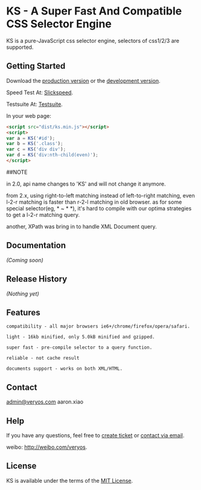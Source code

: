 KS - A Super Fast And Compatible CSS Selector Engine
======

KS is a pure-JavaScript css selector engine, selectors of css1/2/3 are supported.

## Getting Started

Download the [production version][min] or the [development version][max].

Speed Test At: <a href="http://test.veryos.com/selector/slickspeed/index.html" target="_blank">Slickspeed</a>.

Testsuite At: <a href="http://test.veryos.com/selector/testsuite.html" target="_blank">Testsuite</a>.

[min]: https://raw.github.com/yessky/selector/master/dist/ks.min.js
[max]: https://raw.github.com/yessky/selector/master/src/ks.js

In your web page:

```html
<script src="dist/ks.min.js"></script>
<script>
var a = KS('#id');
var b = KS('.class');
var c = KS('div div');
var d = KS('div:nth-child(even)');
</script>
```

##NOTE

in 2.0, api name changes to 'KS' and will not change it anymore.

from 2.x, using right-to-left matching instead of left-to-right matching, even l-2-r matching is faster than r-2-l matching in old browser.
as for some special selector(eg, * ~ * *), it's hard to compile with our optima strategies to get a l-2-r matching query.

another, XPath was bring in to handle XML Document query.

## Documentation
_(Coming soon)_

## Release History
_(Nothing yet)_

## Features
	compatibility - all major browsers ie6+/chrome/firefox/opera/safari.

	light - 16kb minified, only 5.0kB minified and gzipped.

	super fast - pre-compile selector to a query function.

	reliable - not cache result

	documents support - works on both XML/HTML.

## Contact

admin@veryos.com aaron.xiao

## Help

If you have any questions, feel free to <a href="https://github.com/yessky/selector/issues/new" target="_blank">create ticket</a> or <a href="mailto:admin@veryos.com" target="_blank">contact via email</a>.

weibo:  <a href="http://weibo.com/veryos" target="_blank">http://weibo.com/veryos</a>.

## License

KS is available under the terms of the <a href="https://github.com/yessky/selector/blob/master/LICENSE.md" target="_blank">MIT License</a>.
